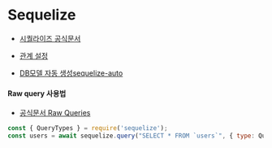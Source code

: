 # Sequelize

* [시퀄라이즈 공식문서](https://sequelize.org/master/)

* [관계 설정](https://velog.io/@josworks27/Sequelize-Association)
* [DB모델 자동 생성sequelize-auto](https://github.com/sequelize/sequelize-auto)

#### Raw query 사용법
* [공식문서 Raw Queries](https://sequelize.org/master/manual/raw-queries.html)
```javascript
const { QueryTypes } = require('sequelize');
const users = await sequelize.query("SELECT * FROM `users`", { type: QueryTypes.SELECT });
```
